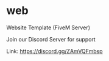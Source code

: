 # web

Website Template (FiveM Server)

Join our Discord Server for support

Link: https://discord.gg/ZAmVQFmbsp
